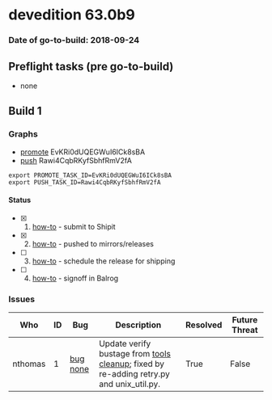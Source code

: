 # devedition 63.0b9

### Date of go-to-build: 2018-09-24

## Preflight tasks (pre go-to-build)
- none

## Build 1  

### Graphs
* [promote](https://tools.taskcluster.net/push-inspector/#/EvKRi0dUQEGWuI6ICk8sBA) EvKRi0dUQEGWuI6ICk8sBA
* [push](https://tools.taskcluster.net/push-inspector/#/Rawi4CqbRKyfSbhfRmV2fA) Rawi4CqbRKyfSbhfRmV2fA
```
export PROMOTE_TASK_ID=EvKRi0dUQEGWuI6ICk8sBA
export PUSH_TASK_ID=Rawi4CqbRKyfSbhfRmV2fA
```


#### Status
- [x] 1.  [how-to](https://wiki.mozilla.org/Release:Release_Automation_on_Mercurial:Starting_a_Release#Submit_to_Ship_It)  - submit to Shipit
- [x] 2.  [how-to](https://github.com/mozilla-releng/releasewarrior-2.0/blob/master/docs/release-promotion/desktop/howto.md#push-artifacts-to-releases-directory)  - pushed to mirrors/releases
- [ ] 3.  [how-to](https://github.com/mozilla-releng/releasewarrior-2.0/blob/master/docs/release-promotion/desktop/howto.md#ship-the-release)  - schedule the release for shipping
- [ ] 4.  [how-to](https://github.com/mozilla-releng/releasewarrior-2.0/blob/master/docs/release-promotion/desktop/howto.md#obtain-sign-offs-for-changes)  - signoff in Balrog

### Issues
| Who                 | ID               | Bug                                                                 | Description                | Resolved                | Future Threat                |
| ------------------- | ---------------- | ------------------------------------------------------------------- | -------------------------- | ----------------------- | ---------------------------- |
| nthomas  | 1 | [bug none](https://bugzil.la/none)        | Update verify bustage from [tools cleanup](https://hg.mozilla.org/build/tools/rev/d5289f1ceaaa); fixed by re-adding retry.py and unix_util.py. | True | False |


